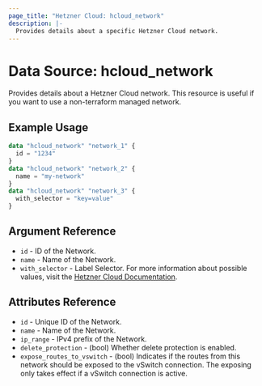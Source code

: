 ```yaml
---
page_title: "Hetzner Cloud: hcloud_network"
description: |-
  Provides details about a specific Hetzner Cloud network.
---
```


# Data Source: hcloud_network

Provides details about a Hetzner Cloud network.
This resource is useful if you want to use a non-terraform managed network.

## Example Usage

```terraform
data "hcloud_network" "network_1" {
  id = "1234"
}
data "hcloud_network" "network_2" {
  name = "my-network"
}
data "hcloud_network" "network_3" {
  with_selector = "key=value"
}
```

## Argument Reference

- `id` - ID of the Network.
- `name` - Name of the Network.
- `with_selector` - Label Selector. For more information about possible values, visit the [Hetzner Cloud Documentation](https://docs.hetzner.cloud/reference/cloud#label-selector).

## Attributes Reference

- `id` - Unique ID of the Network.
- `name` - Name of the Network.
- `ip_range` - IPv4 prefix of the Network.
- `delete_protection` - (bool) Whether delete protection is enabled.
- `expose_routes_to_vswitch` - (bool) Indicates if the routes from this network should be exposed to the vSwitch connection. The exposing only takes effect if a vSwitch connection is active.
